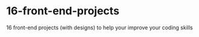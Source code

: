 # 16-front-end-projects
16 front-end projects (with designs) to help your improve your coding skills
